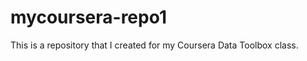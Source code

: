 mycoursera-repo1
================

This is a repository that I created for my Coursera Data Toolbox class.
